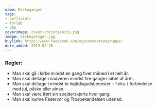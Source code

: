```yaml
---
name: Kirkegænger
tags:
- uofficielt
- forløb
- 365
coverimage: cover-christianity.jpg
image: kirkegaenger.jpg
buylink: https://www.facebook.com/dgpsoendersoegruppe/
date_added: 2019-09-20
---
```

### Regler:
- Man skal gå i kirke mindst en gang hver måned i et helt år.
- Man skal deltage i nadveren mindst fire gange i løbet af året.
- Man skal deltage i mindst to højtidsgudstjenester – f.eks. i forbindelse med jul, påske eller pinse.
- Man skal være iført sin spejderskjorte hver gang.
- Man skal kunne Fadervor og Trosbekendelsen udenad.
